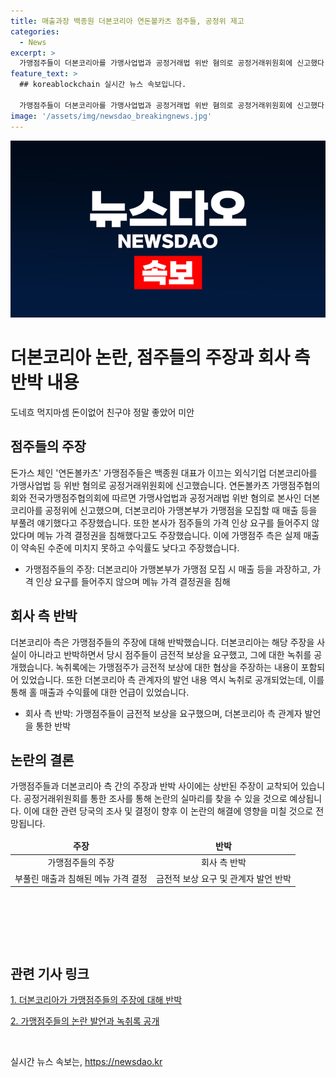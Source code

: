 ```yaml
---
title: 매출과장 백종원 더본코리아 연돈볼카츠 점주들, 공정위 제고
categories:
  - News
excerpt: >
  가맹점주들이 더본코리아를 가맹사업법과 공정거래법 위반 혐의로 공정거래위원회에 신고했다. 가맹점주들은 본사가 매출을 부풀려 얘기하고 가격 결정권을 침해했다고 주장하며, 녹취를 공개하며 맞서고 있다. 반면, 더본코리아는 이를 부인하고 가맹점주들의 금전적 보상 요구를 밝히며 상황을 설명하고 있다. 週刊경향 
feature_text: >
  ## koreablockchain 실시간 뉴스 속보입니다.

  가맹점주들이 더본코리아를 가맹사업법과 공정거래법 위반 혐의로 공정거래위원회에 신고했다. 가맹점주들은 본사가 매출을 부풀려 얘기하고 가격 결정권을 침해했다고 주장하며, 녹취를 공개하며 맞서고 있다. 반면, 더본코리아는 이를 부인하고 가맹점주들의 금전적 보상 요구를 밝히며 상황을 설명하고 있다. 週刊경향 
image: '/assets/img/newsdao_breakingnews.jpg'
---
```


<p><img src="/assets/img/newsdao_breakingnews.jpg" alt="koreablockchain 속보" /></p>

<h1 data-ke-size="size26">더본코리아 논란, 점주들의 주장과 회사 측 반박 내용</h1>

<p data-ke-size="size16">도네흐 먹지마셈 돈이없어 친구야 정말 좋았어 미안</p>

<h2 data-ke-size="size26">점주들의 주장</h2>

<p data-ke-size="size16">돈가스 체인 '연돈볼카츠' 가맹점주들은 백종원 대표가 이끄는 외식기업 더본코리아를 가맹사업법 등 위반 혐의로 공정거래위원회에 신고했습니다. 연돈볼카츠 가맹점주협의회와 전국가맹점주협의회에 따르면 가맹사업법과 공정거래법 위반 혐의로 본사인 더본코리아를 공정위에 신고했으며, 더본코리아 가맹본부가 가맹점을 모집할 때 매출 등을 부풀려 얘기했다고 주장했습니다. 또한 본사가 점주들의 가격 인상 요구를 들어주지 않았다며 메뉴 가격 결정권을 침해했다고도 주장했습니다. 이에 가맹점주 측은 실제 매출이 약속된 수준에 미치지 못하고 수익률도 낮다고 주장했습니다.</p>

<ul>
<li>가맹점주들의 주장: 더본코리아 가맹본부가 가맹점 모집 시 매출 등을 과장하고, 가격 인상 요구를 들어주지 않으며 메뉴 가격 결정권을 침해</li>
</ul>

<h2 data-ke-size="size26">회사 측 반박</h2>

<p data-ke-size="size16">더본코리아 측은 가맹점주들의 주장에 대해 반박했습니다. 더본코리아는 해당 주장을 사실이 아니라고 반박하면서 당시 점주들이 금전적 보상을 요구했고, 그에 대한 녹취를 공개했습니다. 녹취록에는 가맹점주가 금전적 보상에 대한 협상을 주장하는 내용이 포함되어 있었습니다. 또한 더본코리아 측 관계자의 발언 내용 역시 녹취로 공개되었는데, 이를 통해 홀 매출과 수익률에 대한 언급이 있었습니다.</p>

<ul>
<li>회사 측 반박: 가맹점주들이 금전적 보상을 요구했으며, 더본코리아 측 관계자 발언을 통한 반박</li>
</ul>

<h2 data-ke-size="size26">논란의 결론</h2>

<p data-ke-size="size16">가맹점주들과 더본코리아 측 간의 주장과 반박 사이에는 상반된 주장이 교착되어 있습니다. 공정거래위원회를 통한 조사를 통해 논란의 실마리를 찾을 수 있을 것으로 예상됩니다. 이에 대한 관련 당국의 조사 및 결정이 향후 이 논란의 해결에 영향을 미칠 것으로 전망됩니다.</p>

<table>
<thead>
<tr>
<td style="text-align: center; height: 17px;"><b>주장</b></td>
<td style="text-align: center; height: 17px;"><b>반박</b></td>
</tr>
</thead>
<tbody>
<tr>
<td style="text-align: center; height: 17px;">가맹점주들의 주장</td>
<td style="text-align: center; height: 17px;">회사 측 반박</td>
</tr>
<tr>
<td style="text-align: center; height: 17px;">부풀린 매출과 침해된 메뉴 가격 결정</td>
<td style="text-align: center; height: 17px;">금전적 보상 요구 및 관계자 발언 반박</td>
</tr>
</tbody>
</table>

<p data-ke-size="size16">&nbsp;</p>

<p data-ke-size="size16">&nbsp;</p>

<p data-ke-size="size16">&nbsp;</p>

<h2 data-ke-size="size26">관련 기사 링크</h2>

<p data-ke-size="size16"><a href="https://www.google.com">1. 더본코리아가 가맹점주들의 주장에 대해 반박</a></p>

<p data-ke-size="size16"><a href="https://www.google.com">2. 가맹점주들의 논란 발언과 녹취록 공개</a></p>

<p data-ke-size="size16">&nbsp;</p>
실시간 뉴스 속보는, <a href="https://newsdao.kr" rel="dofollow">https://newsdao.kr</a>


